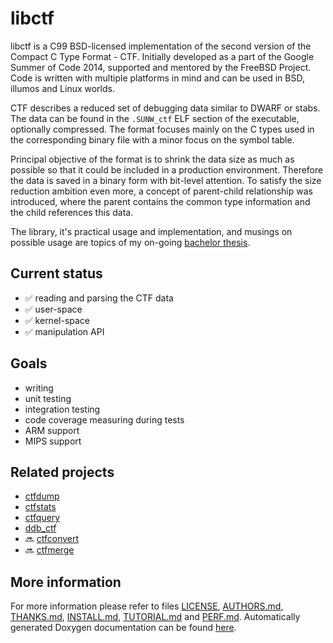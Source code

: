 libctf
======

libctf is a C99 BSD-licensed implementation of the second version of the 
Compact C Type Format - CTF.  Initially developed as a part of the Google
Summer of Code 2014, supported and mentored by the FreeBSD Project. Code is
written with multiple platforms in mind and can be used in BSD, illumos and
Linux worlds.

CTF describes a reduced set of debugging data similar to DWARF or stabs. The
data can be found in the `.SUNW_ctf` ELF section of the executable, optionally
compressed. The format focuses mainly on the C types used in the corresponding
binary file with a minor focus on the symbol table. 

Principal objective of the format is to shrink the data size as much as
possible so that it could be included in a production environment. Therefore
the data is saved in a binary form with bit-level attention. To satisfy the
size reduction ambition even more, a concept of parent-child relationship was
introduced, where the parent contains the common type information and the child
references this data.

The library, it's practical usage and implementation, and musings on possible
usage are topics of my on-going [bachelor thesis](https://github.com/lovasko/bc_thesis).

Current status
--------------
 * :white_check_mark: reading and parsing the CTF data
 * :white_check_mark: user-space
 * :white_check_mark: kernel-space
 * :white_check_mark: manipulation API

Goals
-----
 * writing
 * unit testing
 * integration testing
 * code coverage measuring during tests
 * ARM support
 * MIPS support

Related projects
----------------
 * [ctfdump](https://github.com/lovasko/ctfdump)
 * [ctfstats](https://github.com/lovasko/ctfstats)
 * [ctfquery](https://github.com/lovasko/ctfquery)
 * [ddb_ctf](https://github.com/lovasko/ddb_ctf)
 * :soon: [ctfconvert](https://github.com/lovasko/ctfconvert)
 * :soon: [ctfmerge](https://github.com/lovasko/ctfmerge)


More information
----------------
For more information please refer to files [LICENSE](LICENSE),
[AUTHORS.md](AUTHORS.md), [THANKS.md](THANKS.md), [INSTALL.md](INSTALL.md), 
[TUTORIAL.md](TUTORIAL.md) and [PERF.md](PERF.md).
Automatically generated Doxygen documentation can be found [here](doc/doxygen).

